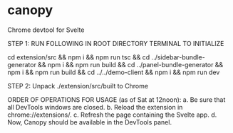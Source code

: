 # canopy
Chrome devtool for Svelte

STEP 1:
RUN FOLLOWING IN ROOT DIRECTORY TERMINAL TO INITIALIZE

cd extension/src && npm i && npm run tsc && cd ../sidebar-bundle-generator && npm i && npm run build && cd ../panel-bundle-generator && npm i && npm run build && cd ../../demo-client && npm i && npm run dev

STEP 2:
Unpack ./extension/src/built to Chrome

ORDER OF OPERATIONS FOR USAGE (as of Sat at 12noon):
a. Be sure that all DevTools windows are closed.
b. Reload the extension in chrome://extensions/.
c. Refresh the page containing the Svelte app.
d. Now, Canopy should be available in the DevTools panel.